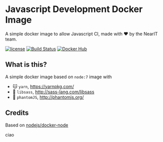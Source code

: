 # Javascript Development Docker Image
A simple docker image to allow Javascript CI, made with :heart: by the NearIT team.

[![license](https://img.shields.io/github/license/mashape/apistatus.svg)](LICENSE)
[![Build Status](https://travis-ci.org/nearit/docker-yarn-sass-phantomjs.svg?branch=master)](https://travis-ci.org/nearit/docker-yarn-sass-phantomjs)
[![Docker Hub](https://img.shields.io/badge/DockerHub-latest-brightgreen.svg)](https://hub.docker.com/r/nearit/docker-yarn-sass-phantomjs/)

What is this?
------
A simple docker image based on ```node:7``` image
with
- :cat: ```yarn```, https://yarnpkg.com/
- :gem: ```libsass```, http://sass-lang.com/libsass
- :ghost: ```phantomJS```, http://phantomjs.org/

Credits
------
Based on [nodejs/docker-node](https://github.com/nodejs/docker-node)

ciao
